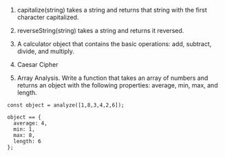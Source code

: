 1. capitalize(string) takes a string and returns that string with the first character capitalized.

2. reverseString(string) takes a string and returns it reversed.

3. A calculator object that contains the basic operations: add, subtract, divide, and multiply.

4. Caesar Cipher

5. Array Analysis. Write a function that takes an array of numbers and returns an object with the following properties: average, min, max, and length.
```
const object = analyze([1,8,3,4,2,6]);

object == {
  average: 4,
  min: 1,
  max: 8,
  length: 6
};
```
